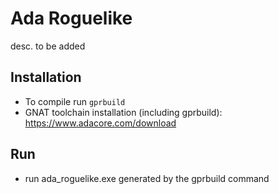 # Ada Roguelike

desc. to be added

## Installation

- To compile run ``gprbuild``
- GNAT toolchain installation (including gprbuild): https://www.adacore.com/download

## Run
- run ada_roguelike.exe generated by the gprbuild command